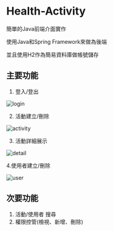 # Health-Activity
簡單的Java前端介面實作

使用Java和Spring Framework來做為後端

並且使用H2作為簡易資料庫做帳號儲存

## 主要功能
1. 登入/登出

![login](https://i.imgur.com/iN2AOn0.gif)

2. 活動建立/刪除

![activity](https://i.imgur.com/Efiz5lJ.gif)

3. 活動詳細展示

![detail](https://i.imgur.com/1HqCysZ.jpg)


4.使用者建立/刪除

![user](https://i.imgur.com/IFe5J41.gif)

## 次要功能
1. 活動/使用者 搜尋
2. 權限控管(檢視、新增、刪除)
